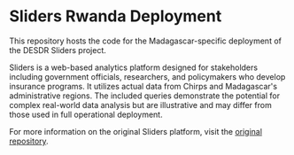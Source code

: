 # Sliders Rwanda Deployment

This repository hosts the code for the Madagascar-specific deployment of the DESDR Sliders project.

Sliders is a web-based analytics platform designed for stakeholders including government officials, researchers, and policymakers who develop insurance programs. It utilizes actual data from Chirps and Madagascar's administrative regions. The included queries demonstrate the potential for complex real-world data analysis but are illustrative and may differ from those used in full operational deployment.

For more information on the original Sliders platform, visit the [original repository](https://github.com/Columbia-DESDR/Sliders).
